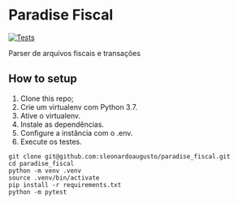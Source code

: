# Paradise Fiscal

[![Tests](https://github.com/sleonardoaugusto/paradise_fiscal/actions/workflows/ci-cd.yaml/badge.svg)](https://github.com/sleonardoaugusto/paradise_fiscal/actions/workflows/ci-cd.yaml)

Parser de arquivos fiscais e transações

## How to setup
1. Clone this repo;
2. Crie um virtualenv com Python 3.7.
3. Ative o virtualenv.
4. Instale as dependências.
5. Configure a instância com o .env.
6. Execute os testes.

```console
git clone git@github.com:sleonardoaugusto/paradise_fiscal.git
cd paradise_fiscal
python -m venv .venv
source .venv/bin/activate
pip install -r requirements.txt
python -m pytest
```